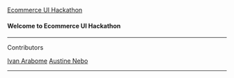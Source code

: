 [Ecommerce UI Hackathon](https://github.com/RaphAlemoh/ecommerce_ui_hackathon)


#### Welcome to Ecommerce UI Hackathon

****

Contributors

[Ivan Arabome](https://github.com/neiboaugustine)
[Austine Nebo](https://github.com/arabomeivan)

****